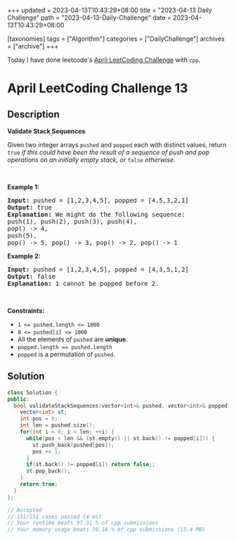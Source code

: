 +++
updated = 2023-04-13T10:43:29+08:00
title = "2023-04-13 Daily Challenge"
path = "2023-04-13-Daily-Challenge"
date = 2023-04-13T10:43:29+08:00

[taxonomies]
tags = ["Algorithm"]
categories = ["DailyChallenge"]
archives = ["archive"]
+++

Today I have done leetcode's [April LeetCoding Challenge](https://leetcode.com/problems/validate-stack-sequences/) with `cpp`.

<!-- more -->

# April LeetCoding Challenge 13

## Description

**Validate Stack Sequences**

<p>Given two integer arrays <code>pushed</code> and <code>popped</code> each with distinct values, return <code>true</code><em> if this could have been the result of a sequence of push and pop operations on an initially empty stack, or </em><code>false</code><em> otherwise.</em></p>

<p>&nbsp;</p>
<p><strong class="example">Example 1:</strong></p>

<pre>
<strong>Input:</strong> pushed = [1,2,3,4,5], popped = [4,5,3,2,1]
<strong>Output:</strong> true
<strong>Explanation:</strong> We might do the following sequence:
push(1), push(2), push(3), push(4),
pop() -&gt; 4,
push(5),
pop() -&gt; 5, pop() -&gt; 3, pop() -&gt; 2, pop() -&gt; 1
</pre>

<p><strong class="example">Example 2:</strong></p>

<pre>
<strong>Input:</strong> pushed = [1,2,3,4,5], popped = [4,3,5,1,2]
<strong>Output:</strong> false
<strong>Explanation:</strong> 1 cannot be popped before 2.
</pre>

<p>&nbsp;</p>
<p><strong>Constraints:</strong></p>

<ul>
	<li><code>1 &lt;= pushed.length &lt;= 1000</code></li>
	<li><code>0 &lt;= pushed[i] &lt;= 1000</code></li>
	<li>All the elements of <code>pushed</code> are <strong>unique</strong>.</li>
	<li><code>popped.length == pushed.length</code></li>
	<li><code>popped</code> is a permutation of <code>pushed</code>.</li>
</ul>


## Solution

``` cpp
class Solution {
public:
  bool validateStackSequences(vector<int>& pushed, vector<int>& popped) {
    vector<int> st;
    int pos = 0;
    int len = pushed.size();
    for(int i = 0; i < len; ++i) {
      while(pos < len && (st.empty() || st.back() != popped[i])) {
        st.push_back(pushed[pos]);
        pos += 1;
      }
      if(st.back() != popped[i]) return false;;
      st.pop_back();
    }
    return true;
  }
};

// Accepted
// 151/151 cases passed (4 ms)
// Your runtime beats 97.31 % of cpp submissions
// Your memory usage beats 59.16 % of cpp submissions (15.4 MB)
```
